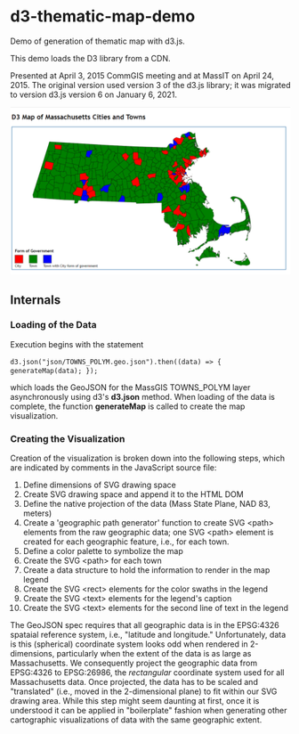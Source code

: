 # d3-thematic-map-demo
Demo of generation of thematic map with d3.js.

This demo loads the D3 library from a CDN.

Presented at April 3, 2015 CommGIS meeting and at MassIT on April 24, 2015.
The original version used version 3 of the d3.js library; it was migrated to version d3.js version 6 on January 6, 2021.


<img src="img/d3-thematic-map-screenshot2.png"/>

## Internals
### Loading of the Data
Execution begins with the statement
```
d3.json("json/TOWNS_POLYM.geo.json").then((data) => { generateMap(data); });
```
which loads the GeoJSON for the MassGIS TOWNS_POLYM layer asynchronously using d3's __d3.json__ method.
When loading of the data is complete, the function __generateMap__ is called to create the map visualization.

### Creating the Visualization
Creation of the visualization is broken down into the following steps,
which are indicated by comments in the JavaScript source file:
1. Define dimensions of SVG drawing space
2. Create SVG drawing space and append it to the HTML DOM
3. Define the native projection of the data (Mass State Plane, NAD 83, meters)
4. Create a 'geographic path generator' function to create SVG \<path\> elements from the raw geographic data;
   one SVG \<path\> element is created for each geographic feature, i.e., for each town.
5. Define a color palette to symbolize the map
6. Create the SVG \<path\> for each town
7. Create a data structure to hold the information to render in the map legend
8. Create the SVG \<rect\> elements for the color swaths in the legend
9. Create the SVG \<text\> elements for the legend's caption
10. Create the SVG \<text\> elements for the second line of text in the legend

The GeoJSON spec requires that all geographic data is in the EPSG:4326 spataial reference system, i.e., "latitude and longitude."
Unfortunately, data is this \(spherical\) coordinate system looks odd when rendered in 2-dimensions, particularly when the
extent of the data is as large as Massachusetts.
We consequently project the geographic data from EPSG:4326 to EPSG:26986, the _rectangular_ coordinate system used for all 
Massachusetts data. Once projected, the data has to be scaled and "translated" \(i.e., moved in the 2-dimensional plane\) to
fit within our SVG drawing area. While this step might seem daunting at first, once it is understood it can be applied in "boilerplate"
fashion when generating other cartographic visualizations of data with the same geographic extent.
